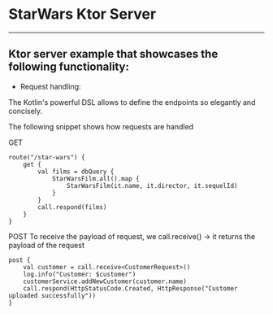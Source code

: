 # StarWars Ktor Server

---
## Ktor server example that showcases the following functionality:

- Request handling:
    
The Kotlin's powerful DSL allows to define the endpoints 
so elegantly and concisely.

The following snippet shows how requests are handled

GET

    route("/star-wars") {
        get {
            val films = dbQuery {
                StarWarsFilm.all().map {
                    StarWarsFilm(it.name, it.director, it.sequelId)
                }
            }
            call.respond(films)
        }
    }

POST
To receive the payload of request, 
we call.receive<CustomerRequest>() -> it returns the payload of the request

    post {
        val customer = call.receive<CustomerRequest>()
        log.info("Customer: $customer")
        customerService.addNewCustomer(customer.name)
        call.respond(HttpStatusCode.Created, HttpResponse("Customer uploaded successfully"))
    }


